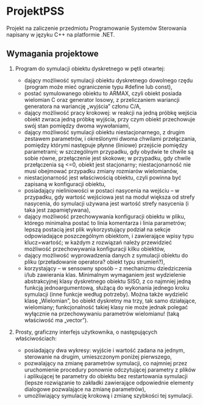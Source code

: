 # ProjektPSS

Projekt na zaliczenie przedmiotu Programowanie Systemów Sterowania napisany w języku C++ na platformie .NET.

## Wymagania projektowe

1. Program do symulacji obiektu dyskretnego w pętli otwartej:
	- dający możliwość symulacji obiektu dyskretnego dowolnego rzędu (program może mieć ograniczenie typu #define lub const),
	- postać symulowanego obiektu to ARMAX, czyli obiekt posiada wielomian C oraz generator losowy, z przeliczaniem wariancji generatora na wariancję „wyjścia” członu C/A,
	- dający możliwość pracy krokowej: w reakcji na jedną próbkę wejścia obiekt zwraca jedną próbkę wyjścia, przy czym obiekt przechowuje swój stan pomiędzy dwoma wywołaniami,
	- dający możliwość symulacji obiektu niestacjonarnego, z drugim zestawem parametrów, i określonymi dwoma chwilami przełączania, pomiędzy którymi następuje płynne (liniowe) przejście pomiędzy 		parametrami; w szczególnym przypadku, gdy obydwie te chwile są sobie równe, przełączenie jest skokowe; w przypadku, gdy chwile przełączenia są <=0, obiekt jest stacjonarny; niestacjonarność nie musi obejmować przypadku zmiany rozmiarów wielomianów,
	- niestacjonarność jest właściwością obiektu, czyli powinna być zapisaną w konfiguracji obiektu,
	- posiadający nieliniowości w postaci nasycenia na wejściu – w przypadku, gdy wartość wejściowa jest na moduł większa od strefy nasycenia, do symulacji używana jest wartość strefy nasycenia (i taka jest zapamiętywana),
	- dający możliwość przechowywania konfiguracji obiektu w pliku, którego minimalna postać to linia komentarza i linia parametrów; lepszą postacią jest plik wykorzystujący podział na sekcje odpowiadające poszczególnym obiektom, i zawierające wpisy typu klucz=wartość; w każdym z rozwiązań należy przewidzieć możliwość przechowywania konfiguracji kilku obiektów,		
	- dający możliwość wyprowadzenia danych z symulacji obiektu do pliku (przeładowanie operatora? obiekt typu strumień?),
	- korzystający – w sensowny sposób – z mechanizmu dziedziczenia i/lub zawierania klas. Minimalnym wymaganiem jest wydzielenie abstrakcyjnej klasy dyskretnego obiektu SISO, z co najmniej jedną funkcją jednoargumentową, służącą do wykonania jednego kroku symulacji (inne funkcje według potrzeby). Można także wydzielić klasę „Wielomian”, bo obiekt dyskretny ma trzy, tak samo działające, wielomiany; funkcjonalność takiej klasy nie może jednak polegać wyłącznie na przechowywaniu parametrów wielomianu! (taką właściwość ma „vector”).

2. Prosty, graficzny interfejs użytkownika, o następujących właściwościach:
	- posiadający dwa wykresy: wyjście i wartość zadana na jednym, sterowanie na drugim, umieszczonym poniżej pierwszego,
	- pozwalający na zmianę parametrów symulacji, co najmniej przez uruchomienie procedury ponownie odczytującej parametry z plików i aplikującej te parametry do obiektu bez restartowania symulacji (lepsze rozwiązanie to zakładki zawierające odpowiednie elementy dialogowe pozwalające na zmianę parametrów),
	- umożliwiający symulację krokową i zmianę szybkości tej symulacji. 



